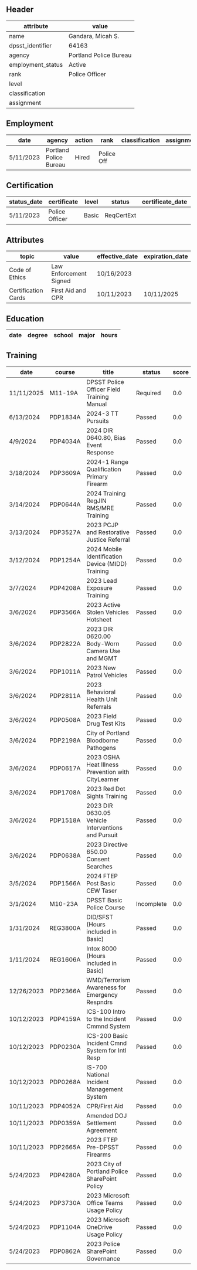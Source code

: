 ## Header
| attribute | value |
| --------- | ----- |
| name | Gandara, Micah S. |
| dpsst_identifier | 64163 |
| agency | Portland Police Bureau |
| employment_status | Active |
| rank | Police Officer |
| level |  |
| classification |  |
| assignment |  |
## Employment
| date | agency | action | rank | classification | assignment |
| ---- | ------ | ------ | ---- | -------------- | ---------- |
| 5/11/2023 | Portland Police Bureau | Hired | Police Off |  |  |
## Certification
| status_date | certificate | level | status | certificate_date | expiration_date | probation_date |
| ----------- | ----------- | ----- | ------ | ---------------- | --------------- | -------------- |
| 5/11/2023 | Police Officer | Basic | ReqCertExt |  |  | 11/11/2025 |
## Attributes
| topic | value | effective_date | expiration_date |
| ----- | ----- | -------------- | --------------- |
| Code of Ethics | Law Enforcement Signed | 10/16/2023 |  |
| Certification Cards | First Aid and CPR | 10/11/2023 | 10/11/2025 |
## Education
| date | degree | school | major | hours |
| ---- | ------ | ------ | ----- | ----- |
## Training
| date | course | title | status | score | hours |
| ---- | ------ | ----- | ------ | ----- | ----- |
| 11/11/2025 | M11-19A | DPSST Police Officer Field Training Manual | Required | 0.0 | 50.00 |
| 6/13/2024 | PDP1834A | 2024-3 TT Pursuits | Passed | 0.0 | 0.25 |
| 4/9/2024 | PDP4034A | 2024 DIR 0640.80, Bias Event Response | Passed | 0.0 | 0.25 |
| 3/18/2024 | PDP3609A | 2024-1 Range Qualification Primary Firearm | Passed | 0.0 | 0.50 |
| 3/14/2024 | PDP0644A | 2024 Training RegJIN RMS/MRE Training | Passed | 0.0 | 15.00 |
| 3/13/2024 | PDP3527A | 2023 PCJP and Restorative Justice Referral | Passed | 0.0 | 0.50 |
| 3/12/2024 | PDP1254A | 2024 Mobile Identification Device (MIDD) Training | Passed | 0.0 | 1.00 |
| 3/7/2024 | PDP4208A | 2023 Lead Exposure Training | Passed | 0.0 | 1.25 |
| 3/6/2024 | PDP3566A | 2023 Active Stolen Vehicles Hotsheet | Passed | 0.0 | 0.25 |
| 3/6/2024 | PDP2822A | 2023 DIR 0620.00 Body-Worn Camera Use and MGMT | Passed | 0.0 | 0.25 |
| 3/6/2024 | PDP1011A | 2023 New Patrol Vehicles | Passed | 0.0 | 0.25 |
| 3/6/2024 | PDP2811A | 2023 Behavioral Health Unit Referrals | Passed | 0.0 | 0.25 |
| 3/6/2024 | PDP0508A | 2023 Field Drug Test Kits | Passed | 0.0 | 0.25 |
| 3/6/2024 | PDP2198A | City of Portland Bloodborne Pathogens | Passed | 0.0 | 1.00 |
| 3/6/2024 | PDP0617A | 2023 OSHA Heat Illness Prevention with CityLearner | Passed | 0.0 | 1.00 |
| 3/6/2024 | PDP1708A | 2023 Red Dot Sights Training | Passed | 0.0 | 0.25 |
| 3/6/2024 | PDP1518A | 2023 DIR 0630.05 Vehicle Interventions and Pursuit | Passed | 0.0 | 0.25 |
| 3/6/2024 | PDP0638A | 2023 Directive 650.00 Consent Searches | Passed | 0.0 | 0.25 |
| 3/5/2024 | PDP1566A | 2024 FTEP Post Basic CEW Taser | Passed | 0.0 | 9.00 |
| 3/1/2024 | M10-23A | DPSST Basic Police Course | Incomplete | 0.0 | 0.00 |
| 1/31/2024 | REG3800A | DID/SFST (Hours included in Basic) | Passed | 0.0 | 0.00 |
| 1/11/2024 | REG1606A | Intox 8000 (Hours included in Basic) | Passed | 0.0 | 0.00 |
| 12/26/2023 | PDP2366A | WMD/Terrorism Awareness for Emergency Respndrs | Passed | 0.0 | 8.00 |
| 10/12/2023 | PDP4159A | ICS-100 Intro to the Incident Cmmnd System | Passed | 0.0 | 2.00 |
| 10/12/2023 | PDP0230A | ICS-200 Basic Incident Cmnd System for Intl Resp | Passed | 0.0 | 4.00 |
| 10/12/2023 | PDP0268A | IS-700 National Incident Management System | Passed | 0.0 | 4.00 |
| 10/11/2023 | PDP4052A | CPR/First Aid | Passed | 0.0 | 2.00 |
| 10/11/2023 | PDP0359A | Amended DOJ Settlement Agreement | Passed | 0.0 | 1.00 |
| 10/11/2023 | PDP2665A | 2023 FTEP Pre-DPSST Firearms | Passed | 0.0 | 30.00 |
| 5/24/2023 | PDP4280A | 2023 City of Portland Police SharePoint Policy | Passed | 0.0 | 0.50 |
| 5/24/2023 | PDP3730A | 2023 Microsoft Office Teams Usage Policy | Passed | 0.0 | 0.25 |
| 5/24/2023 | PDP1104A | 2023 Microsoft OneDrive Usage Policy | Passed | 0.0 | 0.25 |
| 5/24/2023 | PDP0862A | 2023 Police SharePoint Governance | Passed | 0.0 | 0.25 |
